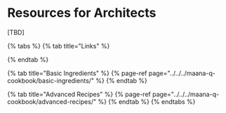 # Resources for Architects

\[TBD\]

{% tabs %}
{% tab title="Links" %}

{% endtab %}

{% tab title="Basic Ingredients" %}
{% page-ref page="../../../maana-q-cookbook/basic-ingredients/" %}
{% endtab %}

{% tab title="Advanced Recipes" %}
{% page-ref page="../../../maana-q-cookbook/advanced-recipes/" %}
{% endtab %}
{% endtabs %}




